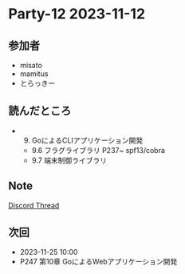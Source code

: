 # Party-12 2023-11-12

## 参加者
- misato
- mamitus
- とらっきー

## 読んだところ
- 9. GoによるCLIアプリケーション開発
  - 9.6 フラグライブラリ P237~ spf13/cobra
  - 9.7 端末制御ライブラリ

## Note
[Discord Thread](https://discord.com/channels/689414179752247409/725156029033218080/1173066733859385406)

## 次回
- 2023-11-25 10:00
- P247 第10章 GoによるWebアプリケーション開発
